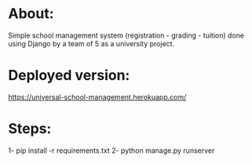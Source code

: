 # About:
Simple school management system (registration - grading - tuition) done using Django by a team of 5 as a university project.

# Deployed version:
https://universal-school-management.herokuapp.com/

# Steps:
1- pip install -r requirements.txt
2- python manage.py runserver
 
